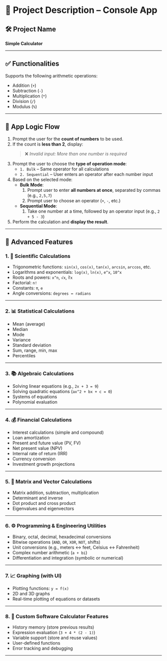 # 📘 Project Description – Console App

## 🛠️ Project Name  
**Simple Calculator**

---

## ✅ Functionalities  
Supports the following arithmetic operations:
- Addition (`+`)
- Subtraction (`-`)
- Multiplication (`*`)
- Division (`/`)
- Modulus (`%`)

---

## 🔄 App Logic Flow

1. Prompt the user for the **count of numbers** to be used.
2. If the count is **less than 2**, display:
   > ❌ *Invalid input: More than one number is required*
3. Prompt the user to choose the **type of operation mode**:
   - `1. Bulk` – Same operator for all calculations
   - `2. Sequential` – User enters an operator after each number input
4. Based on the selected mode:
   - **Bulk Mode**:
     1. Prompt user to enter **all numbers at once**, separated by commas (e.g., `2,5,7`)
     2. Prompt user to choose an operator (`+`, `-`, etc.)
   - **Sequential Mode**:
     1. Take one number at a time, followed by an operator input (e.g., `2 + 5 - 3`)
5. Perform the calculation and **display the result**.

---

## 🔬 Advanced Features

### 1. 📐 Scientific Calculations
- Trigonometric functions: `sin(x)`, `cos(x)`, `tan(x)`, `arcsin`, `arccos`, etc.
- Logarithms and exponentials: `log(x)`, `ln(x)`, `e^x`, `10^x`
- Roots and powers: `x^n`, `√x`, `∛x`
- Factorial: `n!`
- Constants: `π`, `e`
- Angle conversions: `degrees ↔ radians`

---

### 2. 📊 Statistical Calculations
- Mean (average)
- Median
- Mode
- Variance
- Standard deviation
- Sum, range, min, max
- Percentiles

---

### 3. 📚 Algebraic Calculations
- Solving linear equations (e.g., `2x + 3 = 9`)
- Solving quadratic equations (`ax^2 + bx + c = 0`)
- Systems of equations
- Polynomial evaluation

---

### 4. 💰 Financial Calculations
- Interest calculations (simple and compound)
- Loan amortization
- Present and future value (PV, FV)
- Net present value (NPV)
- Internal rate of return (IRR)
- Currency conversion
- Investment growth projections

---

### 5. 🧮 Matrix and Vector Calculations
- Matrix addition, subtraction, multiplication
- Determinant and inverse
- Dot product and cross product
- Eigenvalues and eigenvectors

---

### 6. ⚙️ Programming & Engineering Utilities
- Binary, octal, decimal, hexadecimal conversions
- Bitwise operations (`AND`, `OR`, `XOR`, `NOT`, shifts)
- Unit conversions (e.g., meters ↔ feet, Celsius ↔ Fahrenheit)
- Complex number arithmetic (`a + bi`)
- Differentiation and integration (symbolic or numerical)

---

### 7. 📈 Graphing (with UI)
- Plotting functions: `y = f(x)`
- 2D and 3D graphs
- Real-time plotting of equations or datasets

---

### 8. 🧠 Custom Software Calculator Features
- History memory (store previous results)
- Expression evaluation (`3 + 4 * (2 - 1)`)
- Variable support (store and reuse values)
- User-defined functions
- Error tracking and debugging

---
